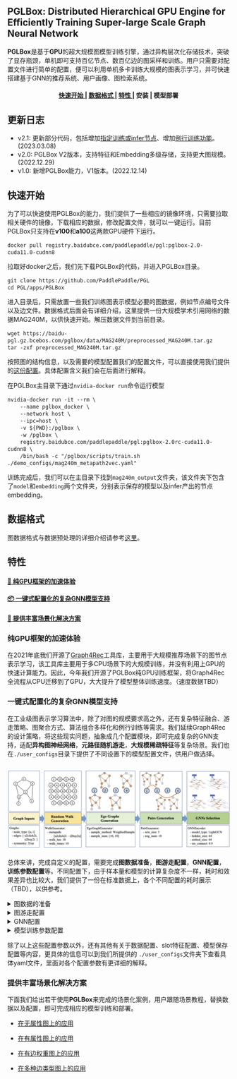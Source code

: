 
## PGLBox: Distributed Hierarchical GPU Engine for Efficiently Training Super-large Scale Graph Neural Network


**PGLBox**是基于**GPU**的超大规模图模型训练引擎，通过异构层次化存储技术，突破了显存瓶颈，单机即可支持百亿节点、数百亿边的图采样和训练。用户只需要对配置文件进行简单的配置，便可以利用单机多卡训练大规模的图表示学习，并可快速搭建基于GNN的推荐系统、用户画像、图检索系统。

<h4 align="center">
  <a href=#快速开始> 快速开始 </a> |
  <a href=#数据格式> 数据格式 </a> |
  <a href=#特性> 特性 </a> |
  安装 |
  模型部署
</h4>

## 更新日志

- v2.1: 更新部分代码，包括增加[指定训练或infer节点](./wiki/train_infer_from_file_ch.md)、增加[例行训练功能](./wiki/online_train_ch.md)。(2023.03.08)
- v2.0: PGLBox V2版本，支持特征和Embedding多级存储，支持更大图规模。(2022.12.29)
- v1.0: 新增PGLBox能力，V1版本。(2022.12.14)


## 快速开始

为了可以快速使用PGLBox的能力，我们提供了一些相应的镜像环境，只需要拉取相关硬件的镜像，下载相应的数据，修改配置文件，就可以一键运行。目前PGLBox只支持在**v100**和**a100**这两款GPU硬件下运行。

```
docker pull registry.baidubce.com/paddlepaddle/pgl:pglbox-2.0-cuda11.0-cudnn8
```

拉取好docker之后，我们先下载PGLBox的代码，并进入PGLBox目录。

```
git clone https://github.com/PaddlePaddle/PGL
cd PGL/apps/PGLBox
```

进入目录后，只需放置一些我们训练图表示模型必要的图数据，例如节点编号文件以及边文件。数据格式后面会有详细介绍，这里提供一份大规模学术引用网络的数据MAG240M，以供快速开始。解压数据文件到当前目录。
```
wget https://baidu-pgl.gz.bcebos.com/pglbox/data/MAG240M/preprocessed_MAG240M.tar.gz
tar -zxf preprocessed_MAG240M.tar.gz
```
按照图的结构信息，以及需要的模型配置我们的配置文件，可以直接使用我们提供的[这份配置](./demo_configs/mag240m_metapath2vec.yaml)。具体配置含义我们会在后面进行解释。

在PGLBox主目录下通过`nvidia-docker run`命令运行模型
```
nvidia-docker run -it --rm \
    --name pglbox_docker \
    --network host \
    --ipc=host \
    -v ${PWD}:/pglbox \
    -w /pglbox \
    registry.baidubce.com/paddlepaddle/pgl:pglbox-2.0rc-cuda11.0-cudnn8 \
    /bin/bash -c "/pglbox/scripts/train.sh ./demo_configs/mag240m_metapath2vec.yaml"
```
训练完成后，我们可以在主目录下找到`mag240m_output`文件夹，该文件夹下包含了`model`和`embedding`两个文件夹，分别表示保存的模型以及infer产出的节点embedding。

## 数据格式

图数据格式与数据预处理的详细介绍请参考[这里](./wiki/data_format_ch.md)。


## 特性

#### <a href=#纯GPU框架的加速体验> 🚀 纯GPU框架的加速体验 </a>

#### <a href=#一键式配置化的复杂GNN模型支持>  📦 一键式配置化的复杂GNN模型支持 </a>

#### <a href=#提供丰富场景化解决方案> 📖 提供丰富场景化解决方案</a>


### 纯GPU框架的加速体验

在2021年底我们开源了[Graph4Rec](https://github.com/PaddlePaddle/PGL/tree/main/apps/Graph4Rec)工具库，主要用于大规模推荐场景下的图节点表示学习，该工具库主要用于多CPU场景下的大规模训练，并没有利用上GPU的快速计算能力。因此，今年我们开源了PGLBox纯GPU训练框架，将Graph4Rec全流程从CPU迁移到了GPU，大大提升了模型整体训练速度。（速度数据TBD）

### 一键式配置化的复杂GNN模型支持

在工业级图表示学习算法中，除了对图的规模要求高之外，还有复杂特征融合、游走策略、图聚合方式、算法组合多样化和例行训练等需求。我们延续Graph4Rec的设计策略，将这些现实问题，抽象成几个配置模块，即可完成复杂的GNN支持，适配**异构图神经网络**，**元路径随机游走**，**大规模稀疏特征**等复杂场景。我们也在`./user_configs`目录下提供了不同设置下的模型配置文件，供用户做选择。

<h2 align="center">
<img src="./../Graph4Rec/img/architecture.png" alt="graph4rec" width="800">
</h2>

总体来讲，完成自定义的配置，需要完成**图数据准备**，**图游走配置**，**GNN配置**，**训练参数配置**等。不同配置下，由于样本量和模型的计算复杂度不一样，耗时和效果差异也比较大，我们提供了一份在标准数据上，各个不同配置的耗时展示（TBD），以供参考。

<details><summary>图数据的准备</summary>

图数据的准备请参考[这里](./wiki/data_format_ch.md)。

默认情况下，PGLBox会训练图数据中所有节点并且预测出所有节点的embedding。如果用户只想训练部分节点，或者只预测部分节点，PGLBox提供了相应的功能支持，具体可以参考[这里](./wiki/train_infer_from_file_ch.md)

<br/>
</details>

<details><summary>图游走配置</summary>
<br/>
图游走配置项主要用于控制图游走模型的具体参数。具体如下。

``` shell
# meta_path参数，配置图上的游走路径，这里我们以MAG240M图数据为例。
meta_path: "author2inst-inst2author;author2paper-paper2author;inst2author-author2paper-paper2author-author2inst;paper2paper-paper2author-author2paper"

# 表示游走路径的正样本窗口大小
win_size: 3

# 表示每对正样本对应的负样本数量
neg_num: 5

# meapath 游走路径的深度
walk_len: 24

# 每个起始节点重复walk_times次游走，这样可以尽可能把一个节点的所有邻居游走一遍，使得训练更加均匀。
walk_times: 10
```

</details>

<details><summary>GNN配置</summary>
<br/>
上述图游走配置主要是针对metapath2vec这类模型的配置项，在其基础之上，如果我们想要训练更为复杂的GNN图网络，则可以设置GNN网络的相关配置项进行模型调整。

``` shell
# GNN模型开关
sage_mode: True

# 不同GNN模型选择，包括LightGCN、GAT、GIN等，详细可看PGLBox的模型文件夹。
sage_layer_type: "LightGCN"

# 节点Embedding自身权重配比( sage_alpha )与GNN聚合后节点Embedding配比( 1 - sage_alpha ) 
sage_alpha: 0.9

# 训练时图模型采样节点邻居个数
samples: [5]

# infer时图模型采样节点邻居个数
infer_samples: [100]

# GNN模型激活层选择
sage_act: "relu"

```

</details>

<details><summary>模型训练参数配置</summary>
<br/>
除了上述一些配置外，这里还简单罗列一些相对比较重要的配置项。

``` shell
# 模型类型选择，目前默认不改动。后续我们会提供更多的选择，如ErnieSageModel等。
model_type: GNNModel

# embedding维度。
embed_size: 64

# 稀疏参数服务器的优化器，目前支持adagrad、shared_adam。
sparse_type: adagrad

# 稀疏参数服务器的学习率
sparse_lr: 0.05

# 损失函数，目前支持hinge、sigmoid、nce。
loss_type: nce

# 是否要进行训练，如果只想单独热启模型做预估(inference)，则可以关闭need_train。
need_train: True

# 是否需要进行inference. 如果只想单独训练模型，则可以关闭need_inference。
need_inference: True

# 训练轮数
epochs: 1

# 训练样本的batch_size
batch_node_size: 80000

# infer样本的batch_size
infer_batch_size: 80000

# 触发ssd cache的频率
save_cache_frequency: 4

# 在内存中缓存多少个pass数据集
mem_cache_passid_num: 4

# 训练模式，可填WHOLE_HBM/MEM_EMBEDDING/SSD_EMBEDDING，默认为MEM_EMBEDDING
train_storage_mode: MEM_EMBEDDING
```

</details>

除了以上这些配置参数以外，还有其他有关于数据配置、slot特征配置、模型保存配置等内容，更具体的信息可以到我们所提供的
`./user_configs`文件夹下查看具体yaml文件，里面对各个配置参数有更详细的解释。

### 提供丰富场景化解决方案 

下面我们给出若干使用**PGLBox**来完成的场景化案例，用户跟随场景教程，替换数据以及配置，即可完成相应的模型训练和部署。

- [在无属性图上的应用](./wiki/application_on_no_slot_features_ch.md)

- [在有属性图上的应用](./wiki/application_on_slot_features_ch.md)

- [在有边权重图上的应用](./wiki/application_on_edge_weight_ch.md)

- [在多种边类型图上的应用](./wiki/application_on_multi_edge_types_ch.md)
